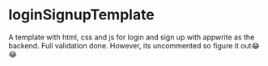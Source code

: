 # loginSignupTemplate
A template with html, css and js for login and sign up with appwrite as the backend. Full validation done. However, its uncommented so figure it out😂😂
